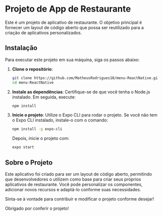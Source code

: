 # Projeto de App de Restaurante

Este é um projeto de aplicativo de restaurante. O objetivo principal é fornecer um layout de código aberto que possa ser reutilizado para a criação de aplicativos personalizados.

## Instalação

Para executar este projeto em sua máquina, siga os passos abaixo:

1. **Clone o repositório**:
   ```bash
   git clone https://github.com/MatheusRodrigues10/menu-ReactNative.git
   cd menu-ReactNative
   ```

2. **Instale as dependências**:
   Certifique-se de que você tenha o Node.js instalado. Em seguida, execute:
   ```bash
   npm install
   ```

3. **Inicie o projeto**:
   Utilize o Expo CLI para rodar o projeto. Se você não tem o Expo CLI instalado, instale-o com o comando:
   ```bash
   npm install -g expo-cli
   ```
   Depois, inicie o projeto com:
   ```bash
   expo start
   ```

## Sobre o Projeto

Este aplicativo foi criado para ser um layout de código aberto, permitindo que desenvolvedores o utilizem como base para criar seus próprios aplicativos de restaurante. Você pode personalizar os componentes, adicionar novos recursos e adaptá-lo conforme suas necessidades.

Sinta-se à vontade para contribuir e modificar o projeto conforme desejar!

Obrigado por conferir o projeto!
